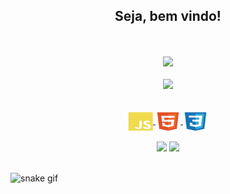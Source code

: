 <div align="center">
<h2> Seja, bem vindo!</h2>
</div>
</br>
<div style="display: inline_block"><br>
<div align="center">
  <div align="center">
  <a href="https://github.com/ColdTD">
    <img height="180em" src="https://github-readme-stats.vercel.app/api?username=ColdTD&show_icons=true&theme=dark&include_all_commits=true&count_private=true"/>
    </div>
</br>
  <div align="center">
    <img height="180em" src="https://github-readme-stats.vercel.app/api/top-langs/?username=ColdTD&layout=compact&langs_count=7&theme=dark"/>
</div>
</div>
  </div>
</br>
 <div align="center">
<div style="display: inline_block"><br>
  <img align="center" alt="Formando-Js" height="30" width="40" src="https://raw.githubusercontent.com/devicons/devicon/master/icons/javascript/javascript-plain.svg">
  <img align="center" alt="Formando -HTML" height="30" width="40" src="https://raw.githubusercontent.com/devicons/devicon/master/icons/html5/html5-original.svg">
  <img align="center" alt="Formando-CSS" height="30" width="40" src="https://raw.githubusercontent.com/devicons/devicon/master/icons/css3/css3-original.svg">
</div>
 </div>
</br>

 <div align="center">
  <a href = "mailto:ruhandavidson@gmail.com"><img src="https://img.shields.io/badge/-Gmail-%23333?style=for-the-badge&logo=gmail&logoColor=white" target="_blank"></a>
  <a href="Link linkedin" target="_blank"><img src="https://img.shields.io/badge/-LinkedIn-%230077B5?style=for-the-badge&logo=linkedin&logoColor=white" target="_blank"></a> 
</div>
</br>


![snake gif](https://github.com/ColdTD/ColdTD/blob/output/github-contribution-grid-snake.svg)
